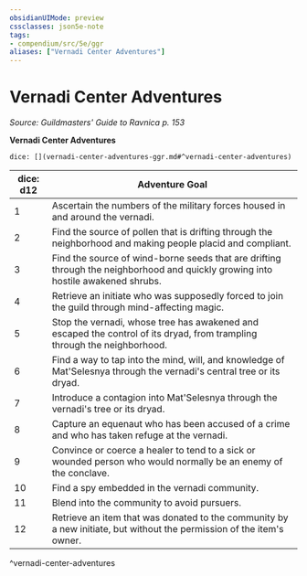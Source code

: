 ```yaml
---
obsidianUIMode: preview
cssclasses: json5e-note
tags:
- compendium/src/5e/ggr
aliases: ["Vernadi Center Adventures"]
---
```

# Vernadi Center Adventures
*Source: Guildmasters' Guide to Ravnica p. 153* 

**Vernadi Center Adventures**

`dice: [](vernadi-center-adventures-ggr.md#^vernadi-center-adventures)`

| dice: d12 | Adventure Goal |
|-----------|----------------|
| 1 | Ascertain the numbers of the military forces housed in and around the vernadi. |
| 2 | Find the source of pollen that is drifting through the neighborhood and making people placid and compliant. |
| 3 | Find the source of wind-borne seeds that are drifting through the neighborhood and quickly growing into hostile awakened shrubs. |
| 4 | Retrieve an initiate who was supposedly forced to join the guild through mind-affecting magic. |
| 5 | Stop the vernadi, whose tree has awakened and escaped the control of its dryad, from trampling through the neighborhood. |
| 6 | Find a way to tap into the mind, will, and knowledge of Mat'Selesnya through the vernadi's central tree or its dryad. |
| 7 | Introduce a contagion into Mat'Selesnya through the vernadi's tree or its dryad. |
| 8 | Capture an equenaut who has been accused of a crime and who has taken refuge at the vernadi. |
| 9 | Convince or coerce a healer to tend to a sick or wounded person who would normally be an enemy of the conclave. |
| 10 | Find a spy embedded in the vernadi community. |
| 11 | Blend into the community to avoid pursuers. |
| 12 | Retrieve an item that was donated to the community by a new initiate, but without the permission of the item's owner. |
^vernadi-center-adventures